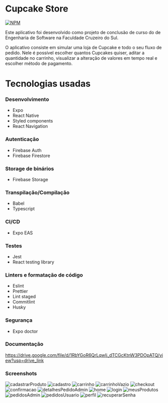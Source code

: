 # Cupcake Store

[![NPM](https://img.shields.io/npm/l/react)](https://github.com/dinoknot/ToDo_App_Room_MVVM/blob/main/LICENSE)

Este aplicativo foi desenvolvido como projeto de conclusão de curso do de Engenharia de Software na Faculdade Cruzeiro do Sul.

O aplicativo consiste em simular uma loja de Cupcake e todo o seu fluxo de pedido.
Nele é possível escolher quantos Cupcakes quiser, aditar a quantidade no carrinho, visualizar a alteração de valores em tempo real e escolher método de pagamento.


# Tecnologias usadas

### Desenvolvimento

- Expo
- React Native
- Styled components
- React Navigation

### Autenticação

- Firebase Auth
- Firebase Firestore

### Storage de binários

- Firebase Storage

### Transpilação/Compilação

- Babel
- Typescript

### CI/CD

- Expo EAS

### Testes

- Jest
- React testing library

### Linters e formatação de código

- Eslint
- Prettier
- Lint staged
- Commitlint
- Husky

### Segurança

- Expo doctor

### Documentação

https://drive.google.com/file/d/1RbYGoR6QrLqwlj_dTCGcKtnW3PDOpATQ/view?usp=drive_link


### Screenshots

![cadastrarProduto](/docs/assets/cadastrarProduto.png)
![cadastro](/docs/assets/cadastro.png)
![carrinho](/docs/assets/carrinho.png)
![carrinhoVazio](/docs/assets/carrinhoVazio.png)
![checkout](/docs/assets/checkout.png)
![confirmacao](/docs/assets/confirmacao.png)
![detalhesPedidoAdmin](/docs/assets/detalhesPedidoAdmin.png)
![home](/docs/assets/home.png)
![login](/docs/assets/login.png)
![meusProdutos](/docs/assets/meusProdutos.png)
![pedidosAdmin](/docs/assets/pedidosAdmin.png)
![pedidosUsuario](/docs/assets/pedidosUsuario.png)
![perfil](/docs/assets/perfil.png)
![recuperarSenha](/docs/assets/recuperarSenha.png)

